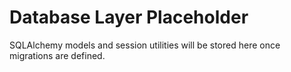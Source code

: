 # Database Layer Placeholder

SQLAlchemy models and session utilities will be stored here once migrations are
defined.
